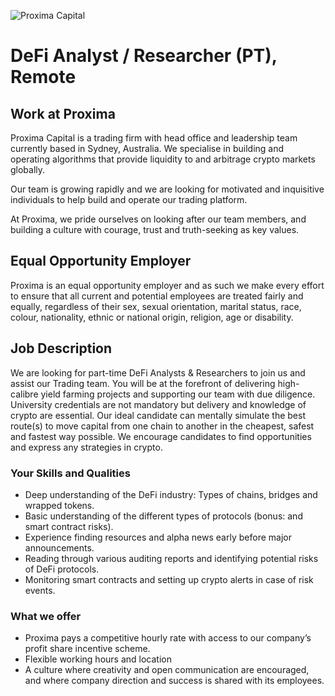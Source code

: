 <!-- markdownlint-disable-next-line MD041 -->
![Proxima Capital](images/Proxima.png "Proxima Capital")

# DeFi Analyst / Researcher (PT), Remote

## Work at Proxima

Proxima Capital is a trading firm with head office and leadership team currently
based in Sydney, Australia. We specialise in building and operating algorithms
that provide liquidity to and arbitrage crypto markets globally.

Our team is growing rapidly and we are looking for motivated and inquisitive
individuals to help build and operate our trading platform.

At Proxima, we pride ourselves on looking after our team members, and building a
culture with courage, trust and truth-seeking as key values.

## Equal Opportunity Employer

Proxima is an equal opportunity employer and as such we make every effort to
ensure that all current and potential employees are treated fairly and equally,
regardless of their sex, sexual orientation, marital status, race, colour,
nationality, ethnic or national origin, religion, age or disability.

## Job Description

We are looking for part-time DeFi Analysts & Researchers to join us and assist our Trading team. You will be at the forefront of delivering high-calibre yield farming projects and supporting our team with due diligence. University credentials are not mandatory but delivery and knowledge of crypto are essential. Our ideal candidate can mentally simulate the best route(s) to move capital from one chain to another in the cheapest, safest and fastest way possible. We encourage candidates to find opportunities and express any strategies in crypto.

### Your Skills and Qualities

* Deep understanding of the DeFi industry: Types of chains, bridges and wrapped tokens.
* Basic understanding of the different types of protocols (bonus: and smart contract risks).
* Experience finding resources and alpha news early before major announcements.
* Reading through various auditing reports and identifying potential risks of DeFi protocols.
* Monitoring smart contracts and setting up crypto alerts in case of risk events.

### What we offer

* Proxima pays a competitive hourly rate with access to our company’s profit
  share incentive scheme.
* Flexible working hours and location
* A culture where creativity and open communication are encouraged, and where
  company direction and success is shared with its employees.